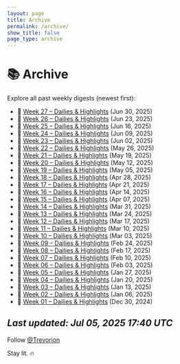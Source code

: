 ```yaml
---
layout: page
title: Archive
permalink: /archive/
show_title: false
page_type: archive
---
```


# 📚 Archive

Explore all past weekly digests (newest first):


- 📅 [Week 27 – Dailies & Highlights](/2025/06/30/week-27.html) (Jun 30, 2025)
- 📅 [Week 26 – Dailies & Highlights](/2025/06/23/week-26.html) (Jun 23, 2025)
- 📅 [Week 25 – Dailies & Highlights](/2025/06/16/week-25.html) (Jun 16, 2025)
- 📅 [Week 24 – Dailies & Highlights](/2025/06/09/week-24.html) (Jun 09, 2025)
- 📅 [Week 23 – Dailies & Highlights](/2025/06/02/week-23.html) (Jun 02, 2025)
- 📅 [Week 22 – Dailies & Highlights](/2025/05/26/week-22.html) (May 26, 2025)
- 📅 [Week 21 – Dailies & Highlights](/2025/05/19/week-21.html) (May 19, 2025)
- 📅 [Week 20 – Dailies & Highlights](/2025/05/12/week-20.html) (May 12, 2025)
- 📅 [Week 19 – Dailies & Highlights](/2025/05/05/week-19.html) (May 05, 2025)
- 📅 [Week 18 – Dailies & Highlights](/2025/04/28/week-18.html) (Apr 28, 2025)
- 📅 [Week 17 – Dailies & Highlights](/2025/04/21/week-17.html) (Apr 21, 2025)
- 📅 [Week 16 – Dailies & Highlights](/2025/04/14/week-16.html) (Apr 14, 2025)
- 📅 [Week 15 – Dailies & Highlights](/2025/04/07/week-15.html) (Apr 07, 2025)
- 📅 [Week 14 – Dailies & Highlights](/2025/03/31/week-14.html) (Mar 31, 2025)
- 📅 [Week 13 – Dailies & Highlights](/2025/03/24/week-13.html) (Mar 24, 2025)
- 📅 [Week 12 – Dailies & Highlights](/2025/03/17/week-12.html) (Mar 17, 2025)
- 📅 [Week 11 – Dailies & Highlights](/2025/03/10/week-11.html) (Mar 10, 2025)
- 📅 [Week 10 – Dailies & Highlights](/2025/03/03/week-10.html) (Mar 03, 2025)
- 📅 [Week 09 – Dailies & Highlights](/2025/02/24/week-09.html) (Feb 24, 2025)
- 📅 [Week 08 – Dailies & Highlights](/2025/02/17/week-08.html) (Feb 17, 2025)
- 📅 [Week 07 – Dailies & Highlights](/2025/02/10/week-07.html) (Feb 10, 2025)
- 📅 [Week 06 – Dailies & Highlights](/2025/02/03/week-06.html) (Feb 03, 2025)
- 📅 [Week 05 – Dailies & Highlights](/2025/01/27/week-05.html) (Jan 27, 2025)
- 📅 [Week 04 – Dailies & Highlights](/2025/01/20/week-04.html) (Jan 20, 2025)
- 📅 [Week 03 – Dailies & Highlights](/2025/01/13/week-03.html) (Jan 13, 2025)
- 📅 [Week 02 – Dailies & Highlights](/2025/01/06/week-02.html) (Jan 06, 2025)
- 📅 [Week 01 – Dailies & Highlights](/2024/12/30/week-01.html) (Dec 30, 2024)

_Last updated: Jul 05, 2025 17:40 UTC_
---
Follow [@Trevorion](https://x.com/Trevorion)

Stay lit. 🔥


